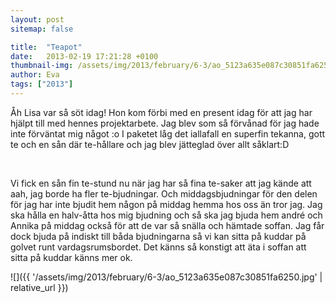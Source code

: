 ```yaml
---
layout: post
sitemap: false

title:  "Teapot"
date:   2013-02-19 17:21:28 +0100
thumbnail-img: /assets/img/2013/february/6-3/ao_5123a635e087c30851fa6250.jpg
author: Eva
tags: ["2013"]
---
```


Åh Lisa var så söt idag! Hon kom förbi med en present idag för att jag har hjälpt till med hennes projektarbete. Jag blev som så förvånad för jag hade inte förväntat mig något :o I paketet låg det iallafall en superfin tekanna, gott te och en sån där te-hållare och jag blev jätteglad över allt såklart:D




 




Vi fick en sån fin te-stund nu när jag har så fina te-saker att jag kände att aah, jag borde ha fler te-bjudningar. Och middagsbjudningar för den delen för jag har inte bjudit hem någon på middag hemma hos oss än tror jag. Jag ska hålla en halv-åtta hos mig bjudning och så ska jag bjuda hem andré och Annika på middag också för att de var så snälla och hämtade soffan. Jag får dock bjuda på indiskt till båda bjudningarna så vi kan sitta på kuddar på golvet runt vardagsrumsbordet. Det känns så konstigt att äta i soffan att sitta på kuddar känns mer ok.

![]({{ '/assets/img/2013/february/6-3/ao_5123a635e087c30851fa6250.jpg'  | relative_url }})

